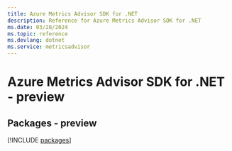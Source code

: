 ```yaml
---
title: Azure Metrics Advisor SDK for .NET
description: Reference for Azure Metrics Advisor SDK for .NET
ms.date: 03/28/2024
ms.topic: reference
ms.devlang: dotnet
ms.service: metricsadvisor
---
```

# Azure Metrics Advisor SDK for .NET - preview
## Packages - preview
[!INCLUDE [packages](metrics-advisor-index.md)]